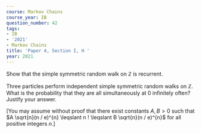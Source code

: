 ```yaml
---
course: Markov Chains
course_year: IB
question_number: 42
tags:
- IB
- '2021'
- Markov Chains
title: 'Paper 4, Section I, H '
year: 2021
---
```




Show that the simple symmetric random walk on $\mathbb{Z}$ is recurrent.

Three particles perform independent simple symmetric random walks on $\mathbb{Z}$. What is the probability that they are all simultaneously at 0 infinitely often? Justify your answer.

[You may assume without proof that there exist constants $A, B>0$ such that $A \sqrt{n}(n / e)^{n} \leqslant n ! \leqslant B \sqrt{n}(n / e)^{n}$ for all positive integers $\left.n .\right]$